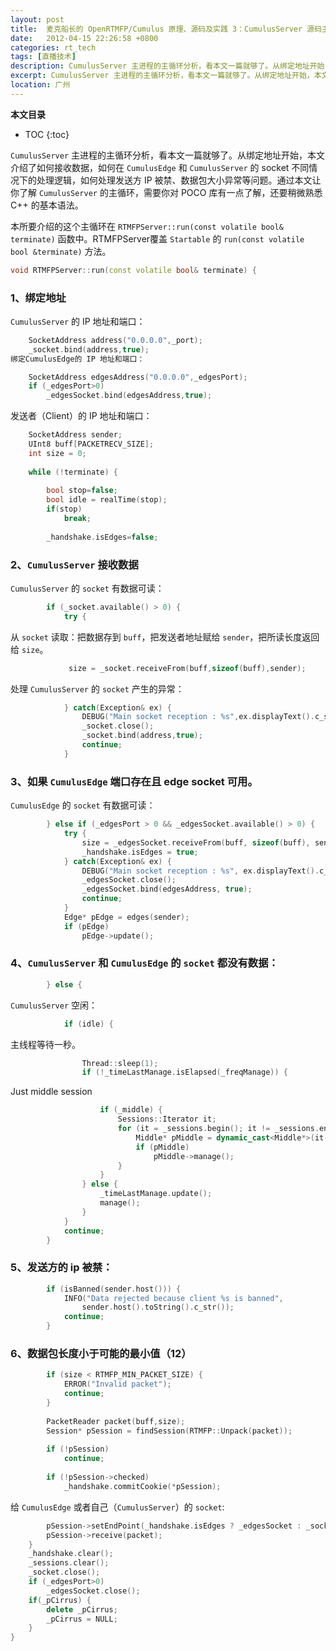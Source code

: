 ```yaml
---
layout: post
title:  麦克船长的 OpenRTMFP/Cumulus 原理、源码及实践 3：CumulusServer 源码主进程主循环分析
date:   2012-04-15 22:26:58 +0800
categories: rt_tech
tags: [直播技术]
description: CumulusServer 主进程的主循环分析，看本文一篇就够了。从绑定地址开始，本文介绍了如何接收数据，如何在 CumulusEdge 和 CumulusServer 的 socket 不同情况下的处理逻辑，如何处理发送方 IP 被禁、数据包大小异常等问题。通过本文让你了解 CumulusServer 的主循环，需要你对 POCO 库有一点了解，还要稍微熟悉 C++ 的基本语法。
excerpt: CumulusServer 主进程的主循环分析，看本文一篇就够了。从绑定地址开始，本文介绍了如何接收数据，如何在 CumulusEdge 和 CumulusServer 的 socket 不同情况下的处理逻辑，如何处理发送方 IP 被禁、数据包大小异常等问题。通过本文让你了解 CumulusServer 的主循环，需要你对 POCO 库有一点了解，还要稍微熟悉 C++ 的基本语法。
location: 广州
---
```


**本文目录**
* TOC
{:toc}

`CumulusServer` 主进程的主循环分析，看本文一篇就够了。从绑定地址开始，本文介绍了如何接收数据，如何在 `CumulusEdge` 和 `CumulusServer` 的 socket 不同情况下的处理逻辑，如何处理发送方 IP 被禁、数据包大小异常等问题。通过本文让你了解 `CumulusServer` 的主循环，需要你对 POCO 库有一点了解，还要稍微熟悉 C++ 的基本语法。

本所要介绍的这个主循环在 `RTMFPServer::run(const volatile bool& terminate)` 函数中。RTMFPServer覆盖 `Startable` 的 `run(const volatile bool &terminate)` 方法。

```c++
void RTMFPServer::run(const volatile bool& terminate) {
```

### 1、绑定地址

`CumulusServer` 的 IP 地址和端口：

```c++
    SocketAddress address("0.0.0.0",_port);
    _socket.bind(address,true);
绑定CumulusEdge的 IP 地址和端口：

```

```c++
    SocketAddress edgesAddress("0.0.0.0",_edgesPort);
    if (_edgesPort>0)
        _edgesSocket.bind(edgesAddress,true);
```

发送者（Client）的 IP 地址和端口：

```c++
    SocketAddress sender;
    UInt8 buff[PACKETRECV_SIZE];
    int size = 0;
 
    while (!terminate) {
 
        bool stop=false;
        bool idle = realTime(stop);
        if(stop)
            break;
 
        _handshake.isEdges=false;
```

### 2、`CumulusServer` 接收数据

`CumulusServer` 的 `socket` 有数据可读：

```c++
        if (_socket.available() > 0) {
            try {
```

从 `socket` 读取：把数据存到 `buff`，把发送者地址赋给 `sender`，把所读长度返回给 `size`。

```c++
             size = _socket.receiveFrom(buff,sizeof(buff),sender);
```

处理 `CumulusServer` 的 `socket` 产生的异常：

```c++
            } catch(Exception& ex) {
                DEBUG("Main socket reception : %s",ex.displayText().c_str());
                _socket.close();
                _socket.bind(address,true);
                continue;
            }
```

### 3、如果 `CumulusEdge` 端口存在且 edge socket 可用。

`CumulusEdge` 的 `socket` 有数据可读：

```c++
        } else if (_edgesPort > 0 && _edgesSocket.available() > 0) {
            try {
                size = _edgesSocket.receiveFrom(buff, sizeof(buff), sender);
                _handshake.isEdges = true;
            } catch(Exception& ex) {
                DEBUG("Main socket reception : %s", ex.displayText().c_str());
                _edgesSocket.close();
                _edgesSocket.bind(edgesAddress, true);
                continue;
            }
            Edge* pEdge = edges(sender);
            if (pEdge)
                pEdge->update();
```

### 4、`CumulusServer` 和 `CumulusEdge` 的 `socket` 都没有数据：

```c++
        } else {
```

`CumulusServer` 空闲：

```c++
            if (idle) {
```

主线程等待一秒。

```c++
                Thread::sleep(1);
                if (!_timeLastManage.isElapsed(_freqManage)) {
```

Just middle session

```c++
                    if (_middle) {
                        Sessions::Iterator it;
                        for (it = _sessions.begin(); it != _sessions.end(); ++it) {
                            Middle* pMiddle = dynamic_cast<Middle*>(it->second);
                            if (pMiddle)
                                pMiddle->manage();
                        }
                    }
                } else {
                    _timeLastManage.update();
                    manage();
                }
            }
            continue;
        }
```

### 5、发送方的 ip 被禁：

```c++
        if (isBanned(sender.host())) {
            INFO("Data rejected because client %s is banned",
                sender.host().toString().c_str());
            continue;
        }
```

### 6、数据包长度小于可能的最小值（12）

```c++
        if (size < RTMFP_MIN_PACKET_SIZE) {
            ERROR("Invalid packet");
            continue;
        }
 
        PacketReader packet(buff,size);
        Session* pSession = findSession(RTMFP::Unpack(packet));
 
        if (!pSession)
            continue;
 
        if (!pSession->checked)
            _handshake.commitCookie(*pSession);
```

给 `CumulusEdge` 或者自己（`CumulusServer`）的 `socket`:

```c++
        pSession->setEndPoint(_handshake.isEdges ? _edgesSocket : _socket,sender);
        pSession->receive(packet);
    }
    _handshake.clear();
    _sessions.clear();
    _socket.close();
    if (_edgesPort>0)
        _edgesSocket.close();
    if(_pCirrus) {
        delete _pCirrus;
        _pCirrus = NULL;
    }
}
```
